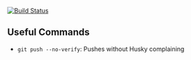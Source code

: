 
[![Build Status](https://img.shields.io/travis/jooohhn/strongr.svg?style=flat-square)](https://travis-ci.com/jooohhn/strongr)


## Useful Commands
- `git push --no-verify`: Pushes without Husky complaining